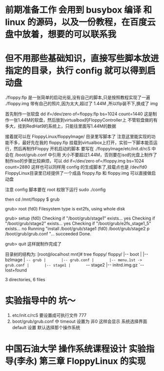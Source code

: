 # 前期准备工作 会用到 busybox 编译 和 linux 的源码，以及一份教程，在百度云盘中放着，想要的可以联系我
# 但不用那些基础知识，直接写些脚本放进指定的目录，执行 config 就可以得到启动盘

./floppy.flp 是一张简单的启动光驱,没有自己的脚本,只是按照教程实现了一遍
./floppy.img 带有自己的照片,因为太大,超过了 1.44M ,所以flp装不下,换成了 img

首先制作一张软盘
dd if=/dev/zero of=floppy.flp bs=1024 count=1440
这是制作一张1.44M的软盘，然后放到virtualbox的FloppyController上
不管软盘做的有多大，挂到RedHat9的系统上，只能往里面写1.44M的数据

接着就可以在 FloppyLinux/floppyImage/ 目录里写脚本了
注意这里能实现的功能不多，最好先在我的 floppy.flp 挂载到virtualbox上打开，实验一下脚本能否运行，然后再制作Floppy
开机启动的脚本 要写在 ./floppyImage/etc/init.d/rcS 中
会在 /boot/grub.conf 中引用
大小不要超过1.44M，否则要在iso的光盘上制作了
制作iso的步骤比较麻烦，可以
dd if=/dev/zero of=/floppy.img bs=1024 count=2880
这样也可以同样用 config 的生成脚本了,挂载点也是 /dev/fd0
FloppyLinux目录里已经提供了一个成品 floppy.flp 和 floppy.img 可以直接做启动盘

注意 config 脚本要在 root 权限下运行 
sudo ./config

then
cd /mnt/floppy
$ grub

grub> root (fd0)
Filesystem type is ext2fs, using whole disk

grub> setup (fd0)
Checking if "/boot/grub/stage1" exists... yes 
Checking if "/boot/grub/stage2" exists... yes
Checking if "/boot/grub/e2fs_stage1_5" exists... no
Running "install /boot/grub/stage1 (fd0) /boot/grub/stage2 p /boot/grub/grub.conf "... succeeded
Done.

grub> quit
这样就制作完成了

目录树的结构为:
[root@localhost mnt]# tree floppy/
floppy/
|-- boot
|   |-- bzImage
|   `-- grub
|       |-- grub.conf
|       |-- menu.1st -> grub.conf
|       |-- stage1
|       `-- stage2
|-- initrd.img.gz
`-- lost+found
 
3 directories, 6 files

# 实验指导中的 坑～
1. etc/init.c/rcS 要设置成可执行文件 777
2. boot/grub/grub.conf 中
timeout 设置为 非0 这样会显示 系统选择界面
default 设置 默认选择那个操作系统

#  中国石油大学 操作系统课程设计 实验指导(李永) 第三章 FloppyLinux 的实现
